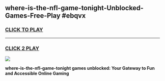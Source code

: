 
## where-is-the-nfl-game-tonight-Unblocked-Games-Free-Play #ebqvx
<h3>
<a href="https://us.freeplayer.one?title=where-is-the-nfl-game-tonight&ref=9M">CLICK TO PLAY</a></h3>
<hr>

<h3>
<a href="https://us.freeplayer.one?title=where-is-the-nfl-game-tonight&ref=9M">CLICK 2 PLAY</a>
  
</h3>

<a href="https://us.freeplayer.one?title=where-is-the-nfl-game-tonight&ref=9M"><img src="https://clearcache.store/games.png"></a>


**where-is-the-nfl-game-tonight games unblocked: Your Gateway to Fun and Accessible Online Gaming**

